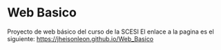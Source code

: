 # Web Basico
Proyecto de web básico del curso de la SCESI
El enlace a la pagina es el siguiente:
https://jheisonleon.github.io/Web_Basico 
